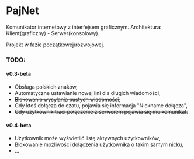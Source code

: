 # PajNet
Komunikator internetowy z interfejsem graficznym.
Architektura: Klient(graficzny) - Serwer(konsolowy).

Projekt w fazie początkowej/rozwojowej.


### TODO:
#### v0.3-beta
- <s>Obsługa polskich znaków,</s>
- Automatyczne ustawianie nowej lini dla długich wiadomości,
- <s>Blokowanie wysyłania pustych wiadomości,</s>
- <s>Gdy ktoś dołącza do czatu, pojawia się informacja "Nickname dołącza",</s>
- <s>Gdy użytkownik traci połączenie z serwerem pojawia się mu komunikat.</s>
#### v0.4-beta
- Użytkownik może wyświetlić listę aktywnych użytkowników,
- Blokowanie możliwości dołączenia użytkownika o takim samym nicku,
- ...
